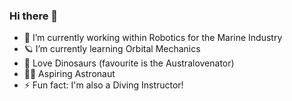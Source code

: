 ### Hi there 👋
- 🔭 I’m currently working within Robotics for the Marine Industry
- 🪐 I’m currently learning Orbital Mechanics 
- 🦕 Love Dinosaurs (favourite is the Australovenator)
- 👩‍🚀 Aspiring Astronaut
- ⚡ Fun fact: I'm also a Diving Instructor!
<!--
**hippymitty/hippymitty** is a ✨ _special_ ✨ repository because its `README.md` (this file) appears on your GitHub profile.

Here are some ideas to get you started:

- 🔭 I’m currently working on ...
- 🌱 I’m currently learning ...
- 👯 I’m looking to collaborate on ...
- 🤔 I’m looking for help with ...
- 💬 Ask me about ...
- 📫 How to reach me: ...
- 😄 Pronouns: ...
- ⚡ Fun fact: ...
-->
